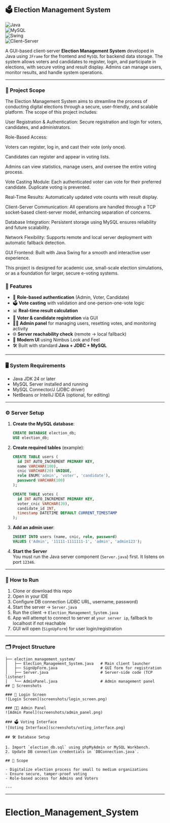 ## 🗳️ Election Management System  
![Java](https://img.shields.io/badge/Java-ED8B00?style=for-the-badge&logo=java&logoColor=white)  
![MySQL](https://img.shields.io/badge/MySQL-00758F?style=for-the-badge&logo=mysql&logoColor=white)  
![Swing](https://img.shields.io/badge/Swing-UI-blue?style=for-the-badge)  
![Client–Server](https://img.shields.io/badge/Client--Server-Architecture-green?style=for-the-badge)  

A GUI-based client-server **Election Management System** developed in Java using `JFrame` for the frontend and `MySQL` for backend data storage. The system allows voters and candidates to register, login, and participate in elections, with secure voting and result display. Admins can manage users, monitor results, and handle system operations.

---

### 📌 Project Scope
The Election Management System aims to streamline the process of conducting digital elections through a secure, user-friendly, and scalable platform. The scope of this project includes:

User Registration & Authentication: Secure registration and login for voters, candidates, and administrators.

Role-Based Access:

Voters can register, log in, and cast their vote (only once).

Candidates can register and appear in voting lists.

Admins can view statistics, manage users, and oversee the entire voting process.

Vote Casting Module: Each authenticated voter can vote for their preferred candidate. Duplicate voting is prevented.

Real-Time Results: Automatically updated vote counts with result display.

Client-Server Communication: All operations are handled through a TCP socket-based client-server model, enhancing separation of concerns.

Database Integration: Persistent storage using MySQL ensures reliability and future scalability.

Network Flexibility: Supports remote and local server deployment with automatic fallback detection.

GUI Frontend: Built with Java Swing for a smooth and interactive user experience.

This project is designed for academic use, small-scale election simulations, or as a foundation for larger, secure e-voting systems.


### 📌 Features

- 🔐 **Role-based authentication** (Admin, Voter, Candidate)  
- 🗳️ **Vote casting** with validation and one-person-one-vote logic  
- 📊 **Real-time result calculation**  
- 🧾 **Voter & candidate registration** via GUI  
- 🧑‍💼 **Admin panel** for managing users, resetting votes, and monitoring activity  
- 🌐 **Server reachability check** (remote → local fallback)  
- 🎨 **Modern UI** using Nimbus Look and Feel  
- 🛠️ Built with standard **Java + JDBC + MySQL**

---

### 🖥️ System Requirements

- Java JDK 24 or later  
- MySQL Server installed and running  
- MySQL Connector/J (JDBC driver)  
- NetBeans or IntelliJ IDEA (optional, for editing)

---

### ⚙️ Server Setup

1. **Create the MySQL database**:
   ```sql
   CREATE DATABASE election_db;
   USE election_db;
   ```

2. **Create required tables** (example):
   ```sql
   CREATE TABLE users (
     id INT AUTO_INCREMENT PRIMARY KEY,
     name VARCHAR(100),
     cnic VARCHAR(20) UNIQUE,
     role ENUM('admin', 'voter', 'candidate'),
     password VARCHAR(100)
   );

   CREATE TABLE votes (
     id INT AUTO_INCREMENT PRIMARY KEY,
     voter_cnic VARCHAR(20),
     candidate_id INT,
     timestamp DATETIME DEFAULT CURRENT_TIMESTAMP
   );
   ```

3. **Add an admin user**:
   ```sql
   INSERT INTO users (name, cnic, role, password) 
   VALUES ('Admin', '11111-1111111-1', 'admin', 'admin123');
   ```

4. **Start the Server**  
   You must run the Java server component (`Server.java`) first. It listens on port `12346`.

---

### 🚀 How to Run

1. Clone or download this repo  
2. Open in your IDE  
3. Configure DB connection (JDBC URL, username, password)  
4. Start the server → `Server.java`  
5. Run the client → `Election_Management_System.java`  
6. App will attempt to connect to server at `your server ip`, fallback to localhost if not reachable  
7. GUI will open (`SignUpForm`) for user login/registration

---

### 🗂️ Project Structure

```
├── election_management_system/
│   ├── Election_Management_System.java   # Main client launcher
│   ├── SignUpForm.java                   # GUI form for registration
│   ├── Server.java                       # Server-side code (TCP listener)
│   └── AdminPanel.java                   # Admin management panel
## 📸 Screenshots

### 🔐 Login Screen
![Login Screen](screenshots/login_screen.png)

### 🧑‍💼 Admin Panel
![Admin Panel](screenshots/admin_panel.png)

### 🗳️ Voting Interface
![Voting Interface](screenshots/voting_interface.png)

## 🛠️ Database Setup

1. Import `election_db.sql` using phpMyAdmin or MySQL Workbench.
2. Update DB connection credentials in `DBConnection.java`.

## 🧭 Scope

- Digitalize election process for small to medium organizations
- Ensure secure, tamper-proof voting
- Role-based access for Admins and Voters

---
```

---

# Election_Management_System

